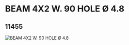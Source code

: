 # BEAM 4X2 W. 90 HOLE Ø 4.8
## 11455
![BEAM 4X2 W. 90 HOLE Ø 4.8](https://lc-www-live-s.legocdn.com/media/bricks/5/2/6019986.jpg)